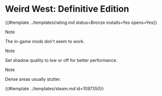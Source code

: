 # Weird West: Definitive Edition
<!-- script:Aliases [
    "Weird West Definitive Edition"
] -->

{{#template ../templates/rating.md status=Bronze installs=Yes opens=Yes}}


> [!NOTE]
> The in-game mods don't seem to work.

> [!NOTE]
> Set shadow quality to low or off for better performance.

> [!NOTE]
> Dense areas usually stutter.

{{#template ../templates/steam.md id=1097350}}

